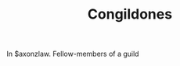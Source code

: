 ---
title: Congildones
letter: C
permalink: "/definitions/bld-congildones.html"
body: In $axonzlaw. Fellow-members of a guild
published_at: '2018-07-07'
source: Black's Law Dictionary 2nd Ed (1910)
layout: post
---